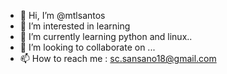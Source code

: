 - 👋 Hi, I’m @mtlsantos
- 👀 I’m interested in learning 
- 🌱 I’m currently learning python and linux..
- 💞️ I’m looking to collaborate on ...
- 📫 How to reach me : sc.sansano18@gmail.com

<!---
mtlsantos/mtlsantos is a ✨ special ✨ repository because its `README.md` (this file) appears on your GitHub profile.
You can click the Preview link to take a look at your changes.
--->
